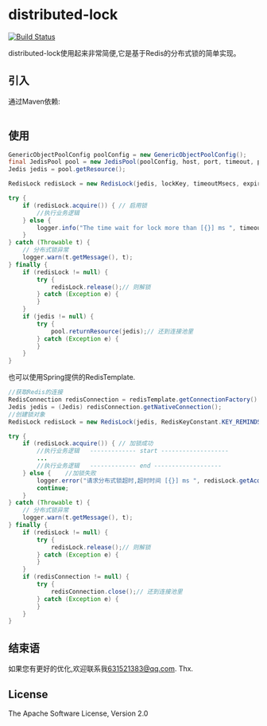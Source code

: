 # distributed-lock

[![Build Status](https://travis-ci.org/fnpac/distributed-lock.svg?branch=master)](https://travis-ci.org/fnpac/distributed-lock)

distributed-lock使用起来非常简便,它是基于Redis的分布式锁的简单实现。

## 引入
通过Maven依赖:
```xml

```

## 使用
```java
GenericObjectPoolConfig poolConfig = new GenericObjectPoolConfig();
final JedisPool pool = new JedisPool(poolConfig, host, port, timeout, password);
Jedis jedis = pool.getResource();

RedisLock redisLock = new RedisLock(jedis, lockKey, timeoutMsecs, expireMsecs);

try {
    if (redisLock.acquire()) { // 启用锁
        //执行业务逻辑
    } else {
        logger.info("The time wait for lock more than [{}] ms ", timeoutMsecs);
    }
} catch (Throwable t) {
    // 分布式锁异常
    logger.warn(t.getMessage(), t);
} finally {
    if (redisLock != null) {
        try {
            redisLock.release();// 则解锁
        } catch (Exception e) {
        }
    }
    if (jedis != null) {
        try {
            pool.returnResource(jedis);// 还到连接池里
        } catch (Exception e) {
        }
    }
}
```
也可以使用Spring提供的RedisTemplate.
```java
//获取Redis的连接
RedisConnection redisConnection = redisTemplate.getConnectionFactory().getConnection();
Jedis jedis = (Jedis) redisConnection.getNativeConnection();
//创建锁对象
RedisLock redisLock = new RedisLock(jedis, RedisKeyConstant.KEY_REMINDS_GEN_DISTRIBUTE_LOCK);

try {
    if (redisLock.acquire()) { // 加锁成功
        //执行业务逻辑   ------------- start -------------------
        ...
        //执行业务逻辑   ------------- end -------------------
    } else {    //加锁失败
        logger.error("请求分布式锁超时,超时时间 [{}] ms ", redisLock.getAcquireTimeoutInMillis());
        continue;
    }
} catch (Throwable t) {
    // 分布式锁异常
    logger.warn(t.getMessage(), t);
} finally {
    if (redisLock != null) {
        try {
            redisLock.release();// 则解锁
        } catch (Exception e) {
        }
    }
    if (redisConnection != null) {
        try {
            redisConnection.close();// 还到连接池里
        } catch (Exception e) {
        }
    }
}
```

## 结束语
如果您有更好的优化,欢迎联系我<631521383@qq.com>. Thx.

## License
The Apache Software License, Version 2.0